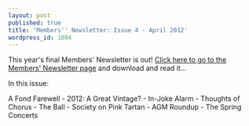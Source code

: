 ```yaml
---
layout: post
published: true
title: 'Members'' Newsletter: Issue 4 - April 2012'
wordpress_id: 1694
---
```


This year's final Members' Newsletter is out! <a title="Members' Newsletter" href="http://eums.eusa.ed.ac.uk/society/membership/newsletter/">Click here to go to the Members' Newsletter page</a> and download and read it...

<p class="newsletter-summary">In this issue:</p>

<p class="newsletter-summary">A Fond Farewell - 2012: A Great Vintage? - In-Joke Alarm - Thoughts of Chorus - The Ball - Society on Pink Tartan - AGM Roundup - The Spring Concerts</p>
